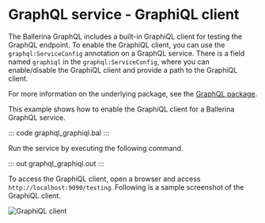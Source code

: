 # GraphQL service - GraphiQL client

The Ballerina GraphQL includes a built-in GraphiQL client for testing the GraphQL endpoint. To enable the GraphiQL client, you can use the `graphql:ServiceConfig` annotation on a GraphQL service. There is a field named `graphiql` in the `graphql:ServiceConfig`, where you can enable/disable the GraphiQL client and provide a path to the GraphiQL client.

For more information on the underlying package, see the [GraphQL package](https://lib.ballerina.io/ballerina/graphql/latest/).

This example shows how to enable the GraphiQL client for a Ballerina GraphQL service.

::: code graphql_graphiql.bal :::

Run the service by executing the following command.

::: out graphql_graphiql.out :::

To access the GraphiQL client, open a browser and access `http://localhost:9090/testing`. Following is a sample screenshot of the GraphiQL client.

![GraphiQL client](/learn/by-example/images/graphiql-client.png "GraphiQL Client")
